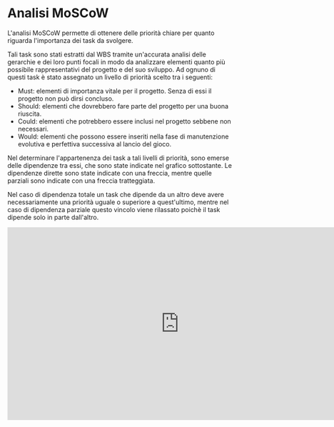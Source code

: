 <!--£-->

# Analisi MoSCoW

L'analisi MoSCoW permette di ottenere delle priorità chiare per quanto riguarda l'importanza dei task da svolgere.

Tali task sono stati estratti dal WBS tramite un'accurata analisi delle gerarchie e dei loro punti focali in modo da analizzare elementi quanto più possibile rappresentativi del progetto e del suo sviluppo. Ad ognuno di questi task è stato assegnato un livello di priorità scelto tra i seguenti:
- Must: elementi di importanza vitale per il progetto. Senza di essi il progetto non può dirsi concluso.
- Should: elementi che dovrebbero fare parte del progetto per una buona riuscita.
- Could: elementi che potrebbero essere inclusi nel progetto sebbene non necessari.
- Would: elementi che possono essere inseriti nella fase di manutenzione evolutiva e perfettiva successiva al lancio del gioco.

Nel determinare l'appartenenza dei task a tali livelli di priorità, sono emerse delle dipendenze tra essi, che sono state indicate nel grafico sottostante.
Le dipendenze dirette sono state indicate con una freccia, mentre quelle parziali sono indicate con una freccia tratteggiata.

Nel caso di dipendenza totale un task che dipende da un altro deve avere necessariamente una priorità uguale o superiore a quest'ultimo, mentre nel caso di dipendenza parziale questo vincolo viene rilassato poichè il task dipende solo in parte dall'altro.

<iframe width="768" height="432" src="https://miro.com/app/live-embed/uXjVK6IJk3U=/?moveToViewport=-31797,-5155,12344,5635&embedId=340412053056" frameborder="0" scrolling="no" allow="fullscreen; clipboard-read; clipboard-write" allowfullscreen></iframe>
